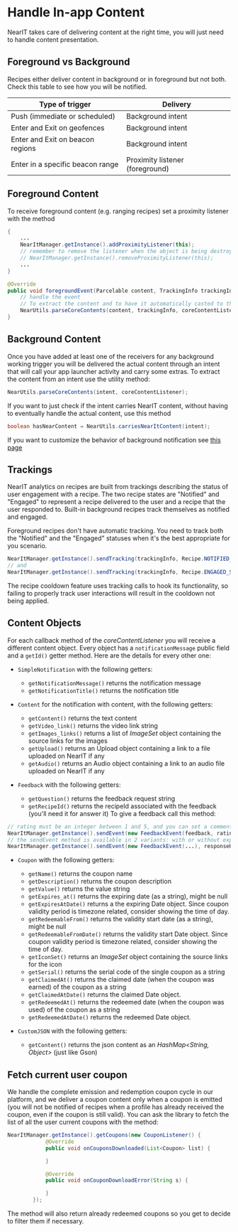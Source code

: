 # Handle In-app Content

NearIT takes care of delivering content at the right time, you will just need to handle content presentation. 

## Foreground vs Background

Recipes either deliver content in background or in foreground but not both. Check this table to see how you will be notified.

| Type of trigger                  | Delivery           |
|----------------------------------|--------------------|
| Push (immediate or scheduled)    | Background intent  |
| Enter and Exit on geofences      | Background intent  |
| Enter and Exit on beacon regions | Background intent  |
| Enter in a specific beacon range | Proximity listener (foreground) |

## Foreground Content

To receive foreground content (e.g. ranging recipes) set a proximity listener with the method
```java
{
    ...
    NearItManager.getInstance().addProximityListener(this);
    // remember to remove the listener when the object is being destroyed with 
    // NearItManager.getInstance().removeProximityListener(this);
    ...
}

@Override
public void foregroundEvent(Parcelable content, TrackingInfo trackingInfo) {
    // handle the event
    // To extract the content and to have it automatically casted to the appropriate object type
    NearUtils.parseCoreContents(content, trackingInfo, coreContentListener);
}   
```

## Background Content

Once you have added at least one of the receivers for any background working trigger you will be delivered the actual content through an intent that will call your app launcher activity and carry some extras.
To extract the content from an intent use the utility method:
```java
NearUtils.parseCoreContents(intent, coreContentListener);
```
If you want to just check if the intent carries NearIT content, without having to eventually handle the actual content, use this method
```java
boolean hasNearContent = NearUtils.carriesNearItContent(intent);
```

If you want to customize the behavior of background notification see [this page](custom-bkg-notification.md)

## Trackings

NearIT analytics on recipes are built from trackings describing the status of user engagement with a recipe. The two recipe states are "Notified" and "Engaged" to represent a recipe delivered to the user and a recipe that the user responded to.
Built-in background recipes track themselves as notified and engaged.

Foreground recipes don't have automatic tracking. You need to track both the "Notified" and the "Engaged" statuses when it's the best appropriate for you scenario.
```java
NearItManager.getInstance().sendTracking(trackingInfo, Recipe.NOTIFIED_STATUS);
// and
NearItManager.getInstance().sendTracking(trackingInfo, Recipe.ENGAGED_STATUS);
```
The recipe cooldown feature uses tracking calls to hook its functionality, so failing to properly track user interactions will result in the cooldown not being applied.

## Content Objects

For each callback method of the *coreContentListener* you will receive a different content object.
Every object has a `notificationMessage` public field and a `getId()` getter method.
Here are the details for every other one:

- `SimpleNotification` with the following getters:
    - `getNotificationMessage()` returns the notification message
    - `getNotificationTitle()` returns the notification title
    
- `Content` for the notification with content, with the following getters:
    - `getContent()` returns the text content
    - `getVideo_link()` returns the video link string
    - `getImages_links()` returns a list of *ImageSet* object containing the source links for the images
    - `getUpload()` returns an Upload object containing a link to a file uploaded on NearIT if any
    - `getAudio()` returns an Audio object containing a link to an audio file uploaded on NearIT if any
    
- `Feedback` with the following getters:
    - `getQuestion()` returns the feedback request string
    - `getRecipeId()` returns the recipeId associated with the feedback (you'll need it for answer it)
To give a feedback call this method:
```java
// rating must be an integer between 1 and 5, and you can set a comment string.
NearItManager.getInstance().sendEvent(new FeedbackEvent(feedback, rating, "Awesome"));
// the sendEvent method is available in 2 variants: with or without explicit callback handler. Example:
NearItManager.getInstance().sendEvent(new FeedbackEvent(...), responseHandler);
```
    
- `Coupon` with the following getters:
    - `getName()` returns the coupon name
    - `getDescription()` returns the coupon description
    - `getValue()` returns the value string
    - `getExpires_at()` returns the expiring date (as a string), might be null
    - `getExpiresAtDate()` returns a the expiring Date object. Since coupon validity period is timezone related, consider showing the time of day.
    - `getRedeemableFrom()` returns the validity start date (as a string), might be null
    - `getRedeemableFromDate()` returns the validity start Date object. Since coupon validity period is timezone related, consider showing the time of day.
    - `getIconSet()` returns an *ImageSet* object containing the source links for the icon
    - `getSerial()` returns the serial code of the single coupon as a string
    - `getClaimedAt()` returns the claimed date (when the coupon was earned) of the coupon as a string
    - `getClaimedAtDate()` returns the claimed Date object.
    - `getRedeemedAt()` returns the redeemed date (when the coupon was used) of the coupon as a string
    - `getRedeemedAtDate()` returns the redeemed Date object.
    
- `CustomJSON` with the following getters:
    - `getContent()` returns the json content as an *HashMap<String, Object>* (just like Gson)

## Fetch current user coupon

We handle the complete emission and redemption coupon cycle in our platform, and we deliver a coupon content only when a coupon is emitted (you will not be notified of recipes when a profile has already received the coupon, even if the coupon is still valid).
You can ask the library to fetch the list of all the user current coupons with the method:
```java
NearItManager.getInstance().getCoupons(new CouponListener() {
            @Override
            public void onCouponsDownloaded(List<Coupon> list) {

            }

            @Override
            public void onCouponDownloadError(String s) {

            }
        });
```
The method will also return already redeemed coupons so you get to decide to filter them if necessary.


